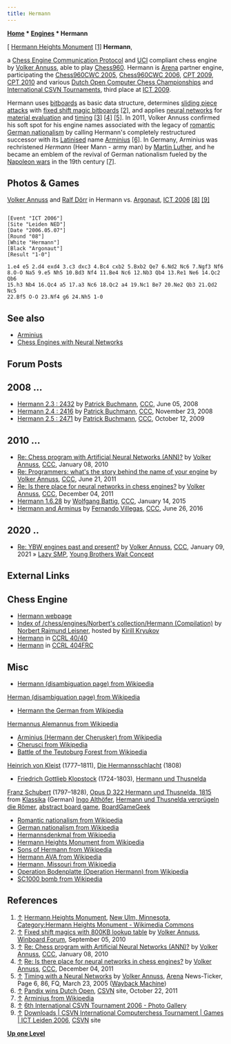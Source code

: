 ```yaml
---
title: Hermann
---
```

**[Home](Home "Home") * [Engines](Engines "Engines") * Hermann**

\[ [Hermann Heights Monument](https://en.wikipedia.org/wiki/Hermann_Heights_Monument) <a id="cite-note-1" href="#cite-ref-1">[1]</a>
**Hermann**,

a [Chess Engine Communication Protocol](Chess_Engine_Communication_Protocol "Chess Engine Communication Protocol") and [UCI](UCI "UCI") compliant chess engine by [Volker Annuss](Volker_Annuss "Volker Annuss"), able to play [Chess960](Chess960 "Chess960"). Hermann is [Arena](Arena "Arena") partner engine, participating the [Chess960CWC 2005](Chess960CWC_2005 "Chess960CWC 2005"), [Chess960CWC 2006](Chess960CWC_2006 "Chess960CWC 2006"), [CPT 2009](CPT_2009 "CPT 2009"), [CPT 2010](CPT_2010 "CPT 2010") and various [Dutch Open Computer Chess Championships](Dutch_Open_Computer_Chess_Championship "Dutch Open Computer Chess Championship") and [International CSVN Tournaments](International_CSVN_Tournament "International CSVN Tournament"), third place at [ICT 2009](ICT_2009 "ICT 2009").

Hermann uses [bitboards](Bitboards "Bitboards") as basic data structure, determines [sliding piece attacks](Sliding_Piece_Attacks "Sliding Piece Attacks") with [fixed shift magic bitboards](Magic_Bitboards#FixedShiftFancy "Magic Bitboards") <a id="cite-note-2" href="#cite-ref-2">[2]</a>, and applies [neural networks](Neural_Networks "Neural Networks") for [material evaluation](Material "Material") and [timing](Time_Management "Time Management") <a id="cite-note-3" href="#cite-ref-3">[3]</a> <a id="cite-note-4" href="#cite-ref-4">[4]</a> <a id="cite-note-5" href="#cite-ref-5">[5]</a>. In 2011, Volker Annuss confirmed his soft spot for his engine names associated with the legacy of [romantic](https://en.wikipedia.org/wiki/Romantic_nationalism) [German nationalism](https://en.wikipedia.org/wiki/German_nationalism) by calling Hermann's completely restructured successor with its [Latinised](https://en.wikipedia.org/wiki/Latinization) name [Arminius](Arminius "Arminius") <a id="cite-note-6" href="#cite-ref-6">[6]</a>.
In Germany, Arminius was rechristened *Hermann* (Heer Mann - army man) by [Martin Luther](https://en.wikipedia.org/wiki/Martin_Luther), and he became an emblem of the revival of German nationalism fueled by the [Napoleon wars](https://en.wikipedia.org/wiki/Napoleonic_Wars) in the 19th century <a id="cite-note-7" href="#cite-ref-7">[7]</a>.

## Photos & Games

[](http://old.csvn.nl/gallery24.html)
[Volker Annuss](Volker_Annuss "Volker Annuss") and [Ralf Dörr](Ralf_D%C3%B6rr "Ralf Dörr") in Hermann vs. [Argonaut](Argonaut "Argonaut"), [ICT 2006](ICT_2006 "ICT 2006") <a id="cite-note-8" href="#cite-ref-8">[8]</a> <a id="cite-note-9" href="#cite-ref-9">[9]</a>

```

[Event "ICT 2006"]
[Site "Leiden NED"]
[Date "2006.05.07"]
[Round "08"]
[White "Hermann"]
[Black "Argonaut"]
[Result "1-0"]

1.e4 e5 2.d4 exd4 3.c3 dxc3 4.Bc4 cxb2 5.Bxb2 Qe7 6.Nd2 Nc6 7.Ngf3 Nf6
8.O-O Na5 9.e5 Nh5 10.Bd3 Nf4 11.Be4 Nc6 12.Nb3 Qb4 13.Re1 Ne6 14.Qc2 Qb6 
15.h3 Nb4 16.Qc4 a5 17.a3 Nc6 18.Qc2 a4 19.Nc1 Be7 20.Ne2 Qb3 21.Qd2 Nc5 
22.Bf5 O-O 23.Nf4 g6 24.Nh5 1-0

```

## See also

- [Arminius](Arminius "Arminius")
- [Chess Engines with Neural Networks](Neural_Networks#engines "Neural Networks")

## Forum Posts

## 2008 ...

- [Hermann 2.3 : 2432](http://www.talkchess.com/forum/viewtopic.php?t=21628) by [Patrick Buchmann](Patrick_Buchmann "Patrick Buchmann"), [CCC](CCC "CCC"), June 05, 2008
- [Hermann 2.4 : 2416](http://www.talkchess.com/forum/viewtopic.php?t=25020) by [Patrick Buchmann](Patrick_Buchmann "Patrick Buchmann"), [CCC](CCC "CCC"), November 23, 2008
- [Hermann 2.5 : 2471](http://www.talkchess.com/forum/viewtopic.php?t=30112) by [Patrick Buchmann](Patrick_Buchmann "Patrick Buchmann"), [CCC](CCC "CCC"), October 12, 2009

## 2010 ...

- [Re: Chess program with Artificial Neural Networks (ANN)?](http://www.talkchess.com/forum/viewtopic.php?topic_view=threads&p=316926&t=31545) by [Volker Annuss](Volker_Annuss "Volker Annuss"), [CCC](CCC "CCC"), January 08, 2010
- [Re: Programmers: what's the story behind the name of your engine](http://www.talkchess.com/forum/viewtopic.php?t=39407&start=30) by [Volker Annuss](Volker_Annuss "Volker Annuss"), [CCC](CCC "CCC"), June 21, 2011
- [Re: Is there place for neural networks in chess engines?](http://www.talkchess.com/forum/viewtopic.php?topic_view=threads&p=436342&t=41300) by [Volker Annuss](Volker_Annuss "Volker Annuss"), [CCC](CCC "CCC"), December 04, 2011
- [Hermann 1.6.28](http://www.talkchess.com/forum/viewtopic.php?t=54973) by [Wolfgang Battig](index.php?title=Wolfgang_Battig&action=edit&redlink=1 "Wolfgang Battig (page does not exist)"), [CCC](CCC "CCC"), January 14, 2015
- [Hermann and Arminus](http://www.talkchess.com/forum3/viewtopic.php?f=2&t=60614) by [Fernando Villegas](Fernando_Villegas "Fernando Villegas"), [CCC](CCC "CCC"), June 26, 2016

## 2020 ..

- [Re: YBW engines past and present?](http://www.talkchess.com/forum3/viewtopic.php?f=7&t=76184&start=15) by [Volker Annuss](Volker_Annuss "Volker Annuss"), [CCC](CCC "CCC"), January 09, 2021 » [Lazy SMP](Lazy_SMP "Lazy SMP"), [Young Brothers Wait Concept](Young_Brothers_Wait_Concept "Young Brothers Wait Concept")

## External Links

## Chess Engine

- [Hermann webpage](http://www.nnuss.de/Hermann/)
- [Index of /chess/engines/Norbert's collection/Hermann (Compilation)](http://kirr.homeunix.org/chess/engines/Norbert%27s%20collection/Hermann%20%28Compilation%29/) by [Norbert Raimund Leisner](Norbert_Raimund_Leisner "Norbert Raimund Leisner"), hosted by [Kirill Kryukov](Kirill_Kryukov "Kirill Kryukov")
- [Hermann](http://www.computerchess.org.uk/ccrl/4040/cgi/compare_engines.cgi?family=Hermann&print=Rating+list&print=Results+table&print=LOS+table&print=Ponder+hit+table&print=Eval+difference+table&print=Comopp+gamenum+table&print=Overlap+table&print=Score+with+common+opponents) in [CCRL 40/40](CCRL "CCRL")
- [Hermann](http://www.computerchess.org.uk/ccrl/404FRC/cgi/compare_engines.cgi?family=Hermann&print=Rating+list&print=Results+table&print=LOS+table&print=Ponder+hit+table&print=Eval+difference+table&print=Score+with+common+opponents&match_length=30) in [CCRL 404FRC](CCRL "CCRL")

## Misc

- [Hermann (disambiguation page) from Wikipedia](https://en.wikipedia.org/wiki/Hermann)

[Herman (disambiguation page) from Wikipedia](https://en.wikipedia.org/wiki/Herman)

- [Hermann the German from Wikipedia](https://en.wikipedia.org/wiki/Herman_the_German)

[Hermannus Alemannus from Wikipedia](https://en.wikipedia.org/wiki/Hermannus_Alemannus)

- [Arminius (Hermann der Cherusker) from Wikipedia](https://en.wikipedia.org/wiki/Arminius)
- [Cherusci from Wikipedia](https://en.wikipedia.org/wiki/Cherusci)
- [Battle of the Teutoburg Forest from Wikipedia](https://en.wikipedia.org/wiki/Battle_of_the_Teutoburg_Forest)

[Heinrich von Kleist](https://en.wikipedia.org/wiki/Heinrich_von_Kleist) (1777–1811), [Die Hermannsschlacht](https://en.wikipedia.org/wiki/Die_Hermannsschlacht_%28Kleist%29) (1808)

- [Friedrich Gottlieb Klopstock](https://en.wikipedia.org/wiki/Friedrich_Gottlieb_Klopstock) (1724-1803), [Hermann und Thusnelda](https://en.wikipedia.org/wiki/Hermann_und_Thusnelda)

[Franz Schubert](https://en.wikipedia.org/wiki/Franz_Schubert) (1797–1828), [Opus D 322 Hermann und Thusnelda, 1815](http://www.klassika.info/Komponisten/Schubert/Lied/D_322/index.html) from [Klassika](http://www.klassika.info/index.html) (German)
[Ingo Althöfer](Ingo_Alth%C3%B6fer "Ingo Althöfer"), [Hermann und Thusnelda verprügeln die Römer](https://boardgamegeek.com/boardgame/20766/hermann-und-thusnelda-verprugeln-die-romer), [abstract board game](https://en.wikipedia.org/wiki/Abstract_strategy_game), [BoardGameGeek](http://boardgamegeek.com/)

- [Romantic nationalism from Wikipedia](https://en.wikipedia.org/wiki/Romantic_nationalism)
- [German nationalism from Wikipedia](https://en.wikipedia.org/wiki/German_nationalism)
- [Hermannsdenkmal from Wikipedia](https://en.wikipedia.org/wiki/Hermannsdenkmal)
- [Hermann Heights Monument from Wikipedia](https://en.wikipedia.org/wiki/Hermann_Heights_Monument)
- [Sons of Hermann from Wikipedia](https://en.wikipedia.org/wiki/Sons_of_Hermann)
- [Hermann AVA from Wikipedia](https://en.wikipedia.org/wiki/Hermann_AVA)
- [Hermann, Missouri from Wikipedia](https://en.wikipedia.org/wiki/Hermann,_Missouri)
- [Operation Bodenplatte (Operation Hermann) from Wikipedia](https://en.wikipedia.org/wiki/Operation_Bodenplatte)
- [SC1000 bomb from Wikipedia](https://en.wikipedia.org/wiki/SC1000_bomb)

## References

1. <a id="cite-ref-1" href="#cite-note-1">↑</a> [Hermann Heights Monument](https://commons.wikimedia.org/wiki/File:Hermann_statue_closeup.jpeg), [New Ulm, Minnesota](https://en.wikipedia.org/wiki/New_Ulm,_Minnesota), [Category:Hermann Heights Monument - Wikimedia Commons](https://commons.wikimedia.org/wiki/Category:Hermann_Heights_Monument)
1. <a id="cite-ref-2" href="#cite-note-2">↑</a> [Fixed shift magics with 800KB lookup table](http://www.open-aurec.com/wbforum/viewtopic.php?f=4&t=51162) by [Volker Annuss](Volker_Annuss "Volker Annuss"), [Winboard Forum](Computer_Chess_Forums "Computer Chess Forums"), September 05, 2010
1. <a id="cite-ref-3" href="#cite-note-3">↑</a> [Re: Chess program with Artificial Neural Networks (ANN)?](http://www.talkchess.com/forum/viewtopic.php?topic_view=threads&p=316926&t=31545) by [Volker Annuss](Volker_Annuss "Volker Annuss"), [CCC](CCC "CCC"), January 08, 2010
1. <a id="cite-ref-4" href="#cite-note-4">↑</a> [Re: Is there place for neural networks in chess engines?](http://www.talkchess.com/forum/viewtopic.php?topic_view=threads&p=436342&t=41300) by [Volker Annuss](Volker_Annuss "Volker Annuss"), [CCC](CCC "CCC"), December 04, 2011
1. <a id="cite-ref-5" href="#cite-note-5">↑</a> [Timing with a Neural Networks](http://web.archive.org/web/20050328050743/http://www.playwitharena.com:80/) by [Volker Annuss](Volker_Annuss "Volker Annuss"), [Arena](Arena "Arena") News-Ticker, Page 6, 86, FQ, March 23, 2005 ([Wayback Machine](https://en.wikipedia.org/wiki/Wayback_Machine))
1. <a id="cite-ref-6" href="#cite-note-6">↑</a> [Pandix wins Dutch Open](http://www.csvn.nl/index.php?option=com_content&view=article&id=517%3Apandix-wint-open-nk&catid=51%3Atoernooien&Itemid=28&lang=en), [CSVN](CSVN "CSVN") site, October 22, 2011
1. <a id="cite-ref-7" href="#cite-note-7">↑</a> [Arminius from Wikipedia](https://en.wikipedia.org/wiki/Arminius)
1. <a id="cite-ref-8" href="#cite-note-8">↑</a> [6th International CSVN Tournament 2006 - Photo Gallery](http://old.csvn.nl/gallery24.html)
1. <a id="cite-ref-9" href="#cite-note-9">↑</a> [Downloads | CSVN International Computerchess Tournament | Games | ICT Leiden 2006](http://www.csvn.nl/index.php?option=com_docman&task=cat_view&gid=39&Itemid=26&lang=en&limitstart=5), [CSVN](CSVN "CSVN") site

**[Up one Level](Engines "Engines")**

